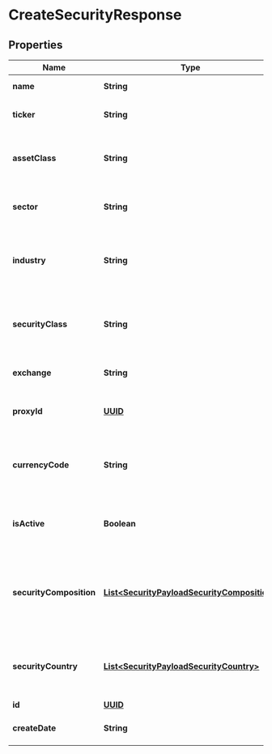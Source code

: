 
# CreateSecurityResponse

## Properties
Name | Type | Description | Notes
------------ | ------------- | ------------- | -------------
**name** | **String** | Name for the security | 
**ticker** | **String** | Security’s ticker on the exchange where it is traded | 
**assetClass** | **String** | The asset class for the security such as “equity”, “fixed-income”, “cash”, etc. |  [optional]
**sector** | **String** | Sector for the security such as “Technology” or “Pharmaceuticals” |  [optional]
**industry** | **String** | The industry of the security such as “Consumer Tech” or “Enterprise Systems” |  [optional]
**securityClass** | **String** | The security class of the security such as “stock”, “mutual fund”, “ETF” (exchange-traded fund), etc. |  [optional]
**exchange** | **String** | The exchange on which the security is traded |  [optional]
**proxyId** | [**UUID**](UUID.md) | ID of a security that will serve as a proxy in financial analytics |  [optional]
**currencyCode** | **String** | Alphabetic currency code for the base currency of the security, limited to 3 characters |  [optional]
**isActive** | **Boolean** | Indicates if the security is active. Defaults to true which indicates that the it is active |  [optional]
**securityComposition** | [**List&lt;SecurityPayloadSecurityComposition&gt;**](SecurityPayloadSecurityComposition.md) | Details on the components of a security, their relative weight within the security, and their start and end dates |  [optional]
**securityCountry** | [**List&lt;SecurityPayloadSecurityCountry&gt;**](SecurityPayloadSecurityCountry.md) | Each country where the security is traded and its relative weight within the security |  [optional]
**id** | [**UUID**](UUID.md) | ID of the security |  [optional]
**createDate** | **String** | Datetime the security was created |  [optional]



